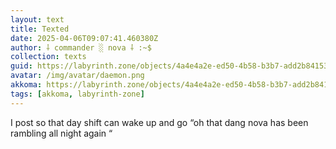 ```yaml
---
layout: text
title: Texted
date: 2025-04-06T09:07:41.460380Z
author: ⸸ commander ░ nova ⸸ :~$
collection: texts
guid: https://labyrinth.zone/objects/4a4e4a2e-ed50-4b58-b3b7-add2b8415330
avatar: /img/avatar/daemon.png
akkoma: https://labyrinth.zone/objects/4a4e4a2e-ed50-4b58-b3b7-add2b8415330
tags: [akkoma, labyrinth-zone]
---
```


<p>I post so that day shift can wake up and go “oh that dang nova has been rambling all night again “</p>